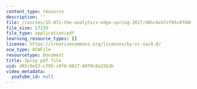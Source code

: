 ```yaml
---
content_type: resource
description: ''
file: /courses/15-071-the-analytics-edge-spring-2017/d85c6e57cf95c0f0801760f9c0a25b3b_NZbQZVMDeEc.pdf
file_size: 17239
file_type: application/pdf
learning_resource_types: []
license: https://creativecommons.org/licenses/by-nc-sa/4.0/
ocw_type: OCWFile
resourcetype: Document
title: 3play pdf file
uid: d85c6e57-cf95-c0f0-8017-60f9c0a25b3b
video_metadata:
  youtube_id: null
---
```

